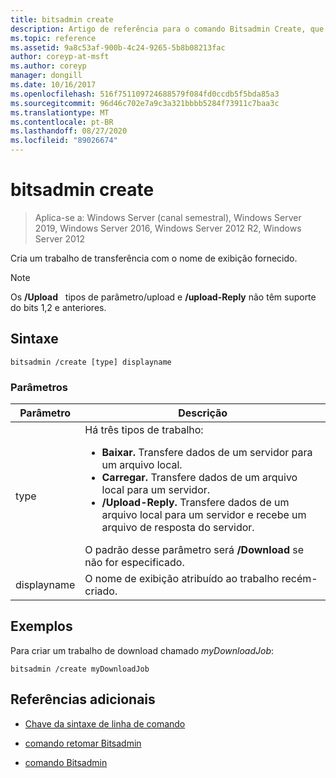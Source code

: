 ```yaml
---
title: bitsadmin create
description: Artigo de referência para o comando Bitsadmin Create, que cria um trabalho de transferência com o nome de exibição fornecido.
ms.topic: reference
ms.assetid: 9a8c53af-900b-4c24-9265-5b8b08213fac
author: coreyp-at-msft
ms.author: coreyp
manager: dongill
ms.date: 10/16/2017
ms.openlocfilehash: 516f751109724688579f084fd0ccdb5f5bda85a3
ms.sourcegitcommit: 96d46c702e7a9c3a321bbbb5284f73911c7baa3c
ms.translationtype: MT
ms.contentlocale: pt-BR
ms.lasthandoff: 08/27/2020
ms.locfileid: "89026674"
---
```

# <a name="bitsadmin-create"></a>bitsadmin create

> Aplica-se a: Windows Server (canal semestral), Windows Server 2019, Windows Server 2016, Windows Server 2012 R2, Windows Server 2012

Cria um trabalho de transferência com o nome de exibição fornecido.

> [!NOTE]
> Os **/Upload**   tipos de parâmetro/upload e **/upload-Reply** não têm suporte do bits 1,2 e anteriores.

## <a name="syntax"></a>Sintaxe

```
bitsadmin /create [type] displayname
```

### <a name="parameters"></a>Parâmetros

| Parâmetro | Descrição |
| ------- | -------- |
| type | Há três tipos de trabalho:<ul><li>**Baixar.** Transfere dados de um servidor para um arquivo local.</li><li>**Carregar.** Transfere dados de um arquivo local para um servidor.</li><li>**/Upload-Reply.** Transfere dados de um arquivo local para um servidor e recebe um arquivo de resposta do servidor.</li></ul>O padrão desse parâmetro será **/Download** se não for especificado. |
| displayname | O nome de exibição atribuído ao trabalho recém-criado. |

## <a name="examples"></a>Exemplos

Para criar um trabalho de download chamado *myDownloadJob*:

```
bitsadmin /create myDownloadJob
```

## <a name="additional-references"></a>Referências adicionais

- [Chave da sintaxe de linha de comando](command-line-syntax-key.md)

- [comando retomar Bitsadmin](bitsadmin-resume.md)

- [comando Bitsadmin](bitsadmin.md)
